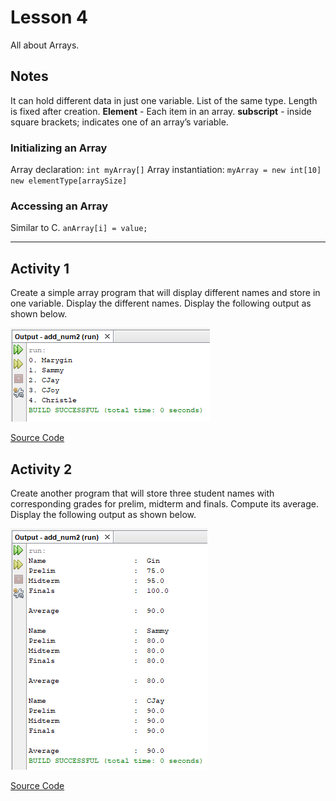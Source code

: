 # Lesson 4

All about Arrays.

## Notes

It can hold different data in just one variable.
List of the same type.
Length is fixed after creation.
**Element** - Each item in an array.
**subscript** - inside square brackets; indicates one of an array’s variable.

### Initializing an Array

Array declaration: `int myArray[]`
Array instantiation: `myArray = new int[10]`
`new elementType[arraySize]`

### Accessing an Array

Similar to C.
`anArray[i] = value;`

---

## Activity 1

Create a simple array program that will display different names and store in one variable. Display the different names. Display the following output as shown below.

![Example output for Activity 1](image.png)

[Source Code](/src/lesson6/NameArray.java)

## Activity 2

Create another program that will store three student names with corresponding grades for prelim, midterm and finals. Compute its average. Display the following output as shown below.

![Example output for Activity 2](image-1.png)

[Source Code](/src/lesson5/Students.java)

